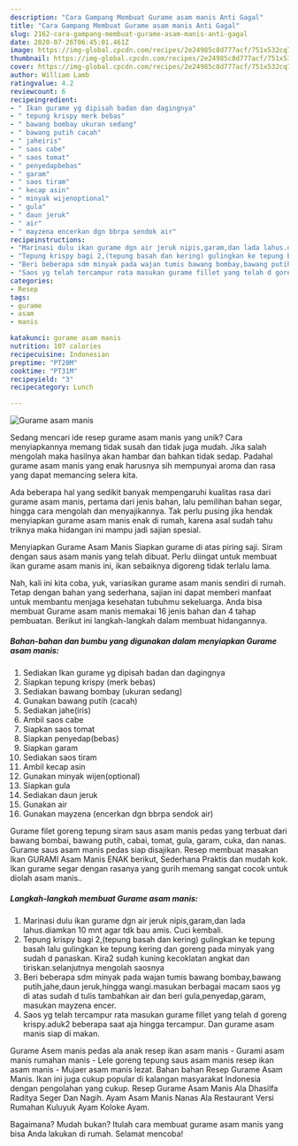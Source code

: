 ```yaml
---
description: "Cara Gampang Membuat Gurame asam manis Anti Gagal"
title: "Cara Gampang Membuat Gurame asam manis Anti Gagal"
slug: 2162-cara-gampang-membuat-gurame-asam-manis-anti-gagal
date: 2020-07-26T06:45:01.461Z
image: https://img-global.cpcdn.com/recipes/2e24985c8d777acf/751x532cq70/gurame-asam-manis-foto-resep-utama.jpg
thumbnail: https://img-global.cpcdn.com/recipes/2e24985c8d777acf/751x532cq70/gurame-asam-manis-foto-resep-utama.jpg
cover: https://img-global.cpcdn.com/recipes/2e24985c8d777acf/751x532cq70/gurame-asam-manis-foto-resep-utama.jpg
author: William Lamb
ratingvalue: 4.2
reviewcount: 6
recipeingredient:
- " Ikan gurame yg dipisah badan dan dagingnya"
- " tepung krispy merk bebas"
- " bawang bombay ukuran sedang"
- " bawang putih cacah"
- " jaheiris"
- " saos cabe"
- " saos tomat"
- " penyedapbebas"
- " garam"
- " saos tiram"
- " kecap asin"
- " minyak wijenoptional"
- " gula"
- " daun jeruk"
- " air"
- " mayzena encerkan dgn bbrpa sendok air"
recipeinstructions:
- "Marinasi dulu ikan gurame dgn air jeruk nipis,garam,dan lada lahus.diamkan 10 mnt agar tdk bau amis. Cuci kembali."
- "Tepung krispy bagi 2,(tepung basah dan kering) gulingkan ke tepung basah lalu gulingkan ke tepung kering dan goreng pada minyak yang sudah d panaskan. Kira2 sudah kuning kecoklatan angkat dan tiriskan.selanjutnya mengolah saosnya"
- "Beri beberapa sdm minyak pada wajan tumis bawang bombay,bawang putih,jahe,daun jeruk,hingga wangi.masukan berbagai macam saos yg di atas sudah d tulis tambahkan air dan beri gula,penyedap,garam, masukan mayzena encer."
- "Saos yg telah tercampur rata masukan gurame fillet yang telah d goreng krispy.aduk2 beberapa saat aja hingga tercampur. Dan gurame asam manis siap di makan."
categories:
- Resep
tags:
- gurame
- asam
- manis

katakunci: gurame asam manis 
nutrition: 107 calories
recipecuisine: Indonesian
preptime: "PT20M"
cooktime: "PT31M"
recipeyield: "3"
recipecategory: Lunch

---
```



![Gurame asam manis](https://img-global.cpcdn.com/recipes/2e24985c8d777acf/751x532cq70/gurame-asam-manis-foto-resep-utama.jpg)

Sedang mencari ide resep gurame asam manis yang unik? Cara menyiapkannya memang tidak susah dan tidak juga mudah. Jika salah mengolah maka hasilnya akan hambar dan bahkan tidak sedap. Padahal gurame asam manis yang enak harusnya sih mempunyai aroma dan rasa yang dapat memancing selera kita.

Ada beberapa hal yang sedikit banyak mempengaruhi kualitas rasa dari gurame asam manis, pertama dari jenis bahan, lalu pemilihan bahan segar, hingga cara mengolah dan menyajikannya. Tak perlu pusing jika hendak menyiapkan gurame asam manis enak di rumah, karena asal sudah tahu triknya maka hidangan ini mampu jadi sajian spesial.

Menyiapkan Gurame Asam Manis Siapkan gurame di atas piring saji. Siram dengan saus asam manis yang telah dibuat. Perlu diingat untuk membuat ikan gurame asam manis ini, ikan sebaiknya digoreng tidak terlalu lama.


Nah, kali ini kita coba, yuk, variasikan gurame asam manis sendiri di rumah. Tetap dengan bahan yang sederhana, sajian ini dapat memberi manfaat untuk membantu menjaga kesehatan tubuhmu sekeluarga. Anda bisa membuat Gurame asam manis memakai 16 jenis bahan dan 4 tahap pembuatan. Berikut ini langkah-langkah dalam membuat hidangannya.

<!--inarticleads1-->

##### Bahan-bahan dan bumbu yang digunakan dalam menyiapkan Gurame asam manis:

1. Sediakan  Ikan gurame yg dipisah badan dan dagingnya
1. Siapkan  tepung krispy (merk bebas)
1. Sediakan  bawang bombay (ukuran sedang)
1. Gunakan  bawang putih (cacah)
1. Sediakan  jahe(iris)
1. Ambil  saos cabe
1. Siapkan  saos tomat
1. Siapkan  penyedap(bebas)
1. Siapkan  garam
1. Sediakan  saos tiram
1. Ambil  kecap asin
1. Gunakan  minyak wijen(optional)
1. Siapkan  gula
1. Sediakan  daun jeruk
1. Gunakan  air
1. Gunakan  mayzena (encerkan dgn bbrpa sendok air)


Gurame filet goreng tepung siram saus asam manis pedas yang terbuat dari bawang bombai, bawang putih, cabai, tomat, gula, garam, cuka, dan nanas. Gurame saus asam manis pedas siap disajikan. Resep membuat masakan Ikan GURAMI Asam Manis ENAK berikut, Sederhana Praktis dan mudah kok. Ikan gurame segar dengan rasanya yang gurih memang sangat cocok untuk diolah asam manis.. 

<!--inarticleads2-->

##### Langkah-langkah membuat Gurame asam manis:

1. Marinasi dulu ikan gurame dgn air jeruk nipis,garam,dan lada lahus.diamkan 10 mnt agar tdk bau amis. Cuci kembali.
1. Tepung krispy bagi 2,(tepung basah dan kering) gulingkan ke tepung basah lalu gulingkan ke tepung kering dan goreng pada minyak yang sudah d panaskan. Kira2 sudah kuning kecoklatan angkat dan tiriskan.selanjutnya mengolah saosnya
1. Beri beberapa sdm minyak pada wajan tumis bawang bombay,bawang putih,jahe,daun jeruk,hingga wangi.masukan berbagai macam saos yg di atas sudah d tulis tambahkan air dan beri gula,penyedap,garam, masukan mayzena encer.
1. Saos yg telah tercampur rata masukan gurame fillet yang telah d goreng krispy.aduk2 beberapa saat aja hingga tercampur. Dan gurame asam manis siap di makan.


Gurame Asem manis pedas ala anak resep ikan asam manis - Gurami asam manis rumahan manis - Lele goreng tepung saus asam manis resep ikan asam manis - Mujaer asam manis lezat. Bahan bahan Resep Gurame Asam Manis. Ikan ini juga cukup popular di kalangan masyarakat Indonesia dengan pengolahan yang cukup. Resep Gurame Asam Manis Ala Dhasilfa Raditya Seger Dan Nagih. Ayam Asam Manis Nanas Ala Restaurant Versi Rumahan Kuluyuk Ayam Koloke Ayam. 

Bagaimana? Mudah bukan? Itulah cara membuat gurame asam manis yang bisa Anda lakukan di rumah. Selamat mencoba!
